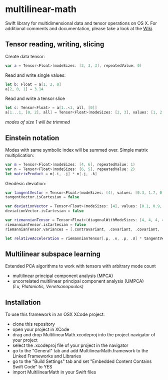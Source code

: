 # multilinear-math
Swift library for multidimensional data and tensor operations on OS X. For additional comments and documentation, please take a look at the [Wiki](https://github.com/vincentherrmann/multilinear-math/wiki).

## Tensor reading, writing, slicing
Create data tensor:
```swift
var a = Tensor<Float>(modeSizes: [3, 3, 3], repeatedValue: 0)
``` 

Read and write single values:
```swift
let b: Float = a[1, 2, 0]
a[2, 0, 1] = 3.14
```

Read and write a tensor slice <br>
```swift
let c: Tensor<Float> = a[1..<3, all, [0]]
a[1...1, [0, 2], all] = Tensor<Float>(modeSizes: [2, 3], values: [1, 2, 3, 4, 5, 6])
```
*modes of size 1 will be trimmed*

## Einstein notation
Modes with same symbolic index will be summed over. Simple matrix multiplication:
```swift
var m = Tensor<Float>(modeSizes: [4, 6], repeatedValue: 1)
var n = Tensor<Float>(modeSizes: [6, 5], repeatedValue: 2)
let matrixProduct = m[.i, .j] * n[.j, .k]
```
Geodesic deviation:
```swift
var tangentVector = Tensor<Float>(modeSizes: [4], values: [0.3, 1.7, 0.2, 0.5])
tangentVector.isCartesian = false

var deviationVector = Tensor<Float>(modeSizes: [4], values: [0.1, 0.9, 0.4, 1.2])
deviationVector.isCartesian = false

var riemannianTensor = Tensor<Float>(diagonalWithModeSizes: [4, 4, 4, 4])
riemannianTensor.isCartesian = false
riemannianTensor.variances = [.contravariant, .covariant, .covariant, .covariant]

let relativeAcceleration = riemannianTensor[.μ, .ν, .ρ, .σ] * tangentVector[.ν] * tangentVector[.ρ] * deviationTensor[.σ]
```

## Multilinear subspace learning
Extended PCA algorithms to work with tensors with arbitrary mode count
 - multilinear principal component analysis (MPCA)
 - uncorrelated multilinear principal component analysis (UMPCA) <br>
*(Lu, Plataniotis, Venetsanopoulos)*

## Installation
To use this framework in an OSX XCode project:
- clone this repository
- open your project in XCode
- drag and drop MultilinearMath.xcodeproj into the project navigator of your project
- select the .xcodeproj file of your project in the navigator
- go to the "General" tab and add MultilinearMath.framework to the Linked Frameworks and Libraries
- go to the "Build Settings" tab and set "Embedded Content Contains Swift Code" to YES
- import MultilinearMath in your Swift files



